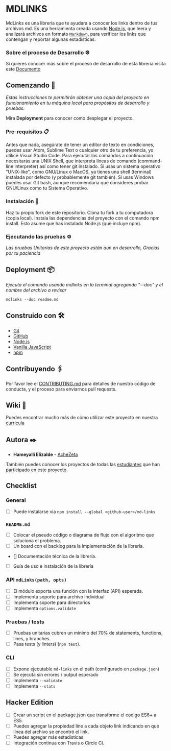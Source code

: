 # MDLINKS

MdLinks es una librería que te ayudara a conocer los links dentro de tus archivos md.
Es una herramienta creada usando [Node.js](https://nodejs.org/), que leera y analizará archivos en formato [`Markdown`](https://es.wikipedia.org/wiki/Markdown), para verificar los links que contengan y reportar
algunas estadísticas.

### Sobre el proceso de Desarrollo ⚙️
Si quieres conocer más sobre el proceso de desarrollo de esta librería visita este [Documento](https://docs.google.com/document/d/1Q_sE48pyNOQIwKq4h5UhUYJlQKK0wba6fJFHS53Sm-4/edit?usp=sharing)


## Comenzando 🚀

_Estas instrucciones te permitirán obtener una copia del proyecto en funcionamiento en tu máquina local para propósitos de desarrollo y pruebas._

Mira **Deployment** para conocer como desplegar el proyecto.


### Pre-requisitos 📋

Antes que nada, asegúrate de tener un editor de texto en condiciones, puedes usar Atom, Sublime Text o cualquier otro de tu preferencia, yo utilicé Visual Studio Code. Para ejecutar los comandos a continuación necesitarás una UNIX Shell, que interpreta líneas de comando (command-line interpreter) así como tener git instalado. Si usas un sistema operativo "UNIX-like", como GNU/Linux o MacOS, ya tienes una shell (terminal) instalada por defecto (y probablemente git también). Si usas Windows puedes usar Git bash, aunque recomendaría que consideres probar GNU/Linux como tu Sistema Operativo.

### Instalación 🔧

Haz tu propio fork de este repositorio.
Clona tu fork a tu computadora (copia local).
Instala las dependencias del proyecto con el comando npm install.
Esto asume que has instalado Node.js (que incluye npm).

### Ejecutando las pruebas ⚙️

_Las pruebas Unitarias de este proyecto están aún en desarrollo, Gracias por tu paciencia_

## Deployment 📦

_Ejecuta el comando usando mdlinks en la terminal agregando "--doc" y el nombre del archivo a revisar_

```
mdlinks --doc readme.md
```

## Construido con 🛠️

- [Git](https://git-scm.com/)
- [GitHub](https://github.com/)
- [Node.js](https://nodejs.org/)
- [Vanilla JavaScript](https://medium.com/laboratoria-how-to/vanillajs-vs-jquery-31e623bbd46e)
- [npm](https://www.npmjs.com/) 

## Contribuyendo 🖇️

Por favor lee el [CONTRIBUTING.md](https://github.com/Laboratoria/curricula-js/blob/master/CONTRIBUTING.md) para detalles de nuestro código de conducta, y el proceso para enviarnos pull requests.

## Wiki 📖

Puedes encontrar mucho más de cómo utilizar este proyecto en nuestra [curricula](https://github.com/Laboratoria/curricula-js/tree/master/projects/04-md-links)


## Autora ✒️

* **Hameyalli Elizalde** - [AcheZeta](https://github.com/AcheZeta)

También puedes conocer los proyectos de todas las [estudiantes](https://github.com/AcheZeta/CDMX007-fe-md-links/network/members) que han participado en este proyecto. 


## Checklist

### General

- [ ] Puede instalarse via `npm install --global <github-user>/md-links`

### `README.md`

- [ ] Colocar el pseudo código o diagrama de flujo con el algoritmo que soluciona el problema.
- [ ] Un board con el backlog para la implementación de la librería.
- [] Documentación técnica de la librería.
- [ ] Guía de uso e instalación de la librería

### API `mdLinks(path, opts)`

- [ ] El módulo exporta una función con la interfaz (API) esperada.
- [ ] Implementa soporte para archivo individual
- [ ] Implementa soporte para directorios
- [ ] Implementa `options.validate`

### Pruebas / tests

- [ ] Pruebas unitarias cubren un mínimo del 70% de statements, functions,
      lines, y branches.
- [ ] Pasa tests (y linters) (`npm test`).

### CLI

- [ ] Expone ejecutable `md-links` en el path (configurado en `package.json`)
- [ ] Se ejecuta sin errores / output esperado
- [ ] Implementa `--validate`
- [ ] Implementa `--stats`

## Hacker Edition

- [ ] Crear un script en el package.json que transforme el codigo ES6+ a ES5.
- [ ] Puedes agregar la propiedad line a cada objeto link indicando en qué línea del archivo se encontró el link.
- [ ] Puedes agregar más estadísticas.
- [ ] Integración continua con Travis o Circle CI.
